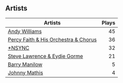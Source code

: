 ## Artists
Artists | Plays 
----- | -----: 
[Andy Williams](/artists/andy-williams-16425) | 45
[Percy Faith & His Orchestra & Chorus](/artists/percy-faith-his-orchestra-chorus-30066836) | 36
[*NSYNC](/artists/nsync-31882) | 32
[Steve Lawrence & Eydie Gorme](/artists/steve-lawrence-eydie-gorme-205352) | 21
[Barry Manilow](/artists/barry-manilow-31897) | 5
[Johnny Mathis](/artists/johnny-mathis-14581) | 4

